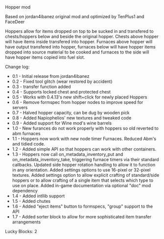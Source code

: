 Hopper mod

Based on jordan4ibanez original mod and optimized by TenPlus1 and FaceDeer

Hoppers allow for items dropped on top to be sucked in and transfered to chests/hoppers below and beside the original hopper.  Chests above hopper will have items inside transfered into hopper.  Furnaces above hopper will have output transfered into hopper, furnaces below will have hopper items dropped into source material to be cooked and furnaces to the side will have hopper items copied into fuel slot.

Change log:

- 0.1 - Initial release from jordan4ibanez
- 0.2 - Fixed tool glitch (wear restored by accident)
- 0.3 - transfer function added
- 0.4 - Supports locked chest and protected chest
- 0.5 - Works with 0.4.13's new shift+click for newly placed Hoppers
- 0.6 - Remove formspec from hopper nodes to improve speed for servers
- 0.7 - Halved hopper capacity, can be dug by wooden pick
- 0.8 - Added Napiophelios' new textures and tweaked code
- 0.9 - Added support for Wine mod's wine barrels
- 1.0 - New furances do not work properly with hoppers so old reverted to abm furnaces
- 1.1 - Hoppers now work with new node timer Furnaces.  Reduced Abm's and tidied code.
- 1.2 - Added simple API so that hoppers can work with other containers.
- 1.3 - Hoppers now call on_metadata_inventory_put and on_metadata_inventory_take, triggering furnace timers via their standard callbacks. Updated side hopper rotation handling to allow it to function in any orientation. Added settings options to use 16-pixel or 32-pixel textures. Added settings option to allow explicit crafting of standard/side hoppers or to allow crafting of a single item that selects which type to use on place. Added in-game documentation via optional "doc" mod dependency
- 1.4 - Added intllib support
- 1.5 - Added chutes
- 1.6 - Added "eject items" button to formspecs, "group" support to the API
- 1.7 - Added sorter block to allow for more sophisticated item transfer arrangements

Lucky Blocks: 2
